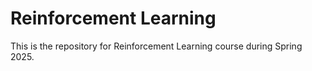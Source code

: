 # Reinforcement Learning
This is the repository for Reinforcement Learning course during Spring 2025.
